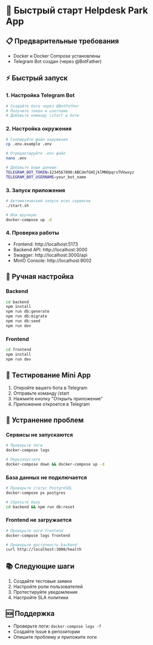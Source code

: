 # 🚀 Быстрый старт Helpdesk Park App

## 📋 Предварительные требования

- Docker и Docker Compose установлены
- Telegram Bot создан (через @BotFather)

## ⚡ Быстрый запуск

### 1. Настройка Telegram Bot
```bash
# Создайте бота через @BotFather
# Получите токен и username
# Добавьте команду /start в боте
```

### 2. Настройка окружения
```bash
# Скопируйте файл окружения
cp .env.example .env

# Отредактируйте .env файл
nano .env

# Добавьте ваши данные:
TELEGRAM_BOT_TOKEN=1234567890:ABCdefGHIjklMNOpqrsTUVwxyz
TELEGRAM_BOT_USERNAME=your_bot_name
```

### 3. Запуск приложения
```bash
# Автоматический запуск всех сервисов
./start.sh

# Или вручную:
docker-compose up -d
```

### 4. Проверка работы
- Frontend: http://localhost:5173
- Backend API: http://localhost:3000
- Swagger: http://localhost:3000/api
- MinIO Console: http://localhost:9002

## 🔧 Ручная настройка

### Backend
```bash
cd backend
npm install
npm run db:generate
npm run db:migrate
npm run db:seed
npm run dev
```

### Frontend
```bash
cd frontend
npm install
npm run dev
```

## 📱 Тестирование Mini App

1. Откройте вашего бота в Telegram
2. Отправьте команду /start
3. Нажмите кнопку "Открыть приложение"
4. Приложение откроется в Telegram

## 🐛 Устранение проблем

### Сервисы не запускаются
```bash
# Проверьте логи
docker-compose logs

# Перезапустите
docker-compose down && docker-compose up -d
```

### База данных не подключается
```bash
# Проверьте статус PostgreSQL
docker-compose ps postgres

# Сбросьте базу
cd backend && npm run db:reset
```

### Frontend не загружается
```bash
# Проверьте логи frontend
docker-compose logs frontend

# Проверьте доступность backend
curl http://localhost:3000/health
```

## 📚 Следующие шаги

1. Создайте тестовые заявки
2. Настройте роли пользователей
3. Протестируйте уведомления
4. Настройте SLA политики

## 🆘 Поддержка

- Проверьте логи: `docker-compose logs -f`
- Создайте Issue в репозитории
- Опишите проблему и приложите логи
